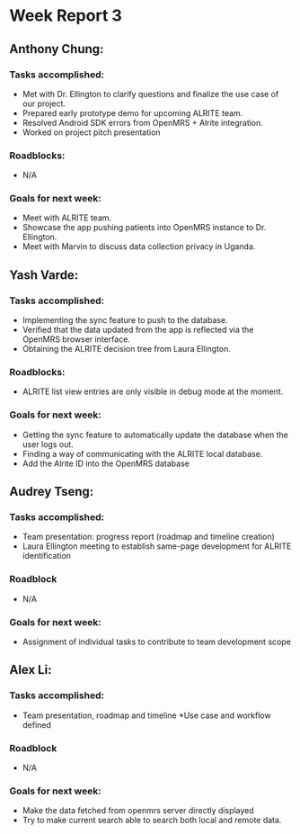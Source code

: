 # Week Report 3

## Anthony Chung:
### Tasks accomplished:
* Met with Dr. Ellington to clarify questions and finalize the use case of our project.
* Prepared early prototype demo for upcoming ALRITE team.
* Resolved Android SDK errors from OpenMRS + Alrite integration.
* Worked on project pitch presentation

### Roadblocks:
* N/A

### Goals for next week:
* Meet with ALRITE team.
* Showcase the app pushing patients into OpenMRS instance to Dr. Ellington.
* Meet with Marvin to discuss data collection privacy in Uganda.

## Yash Varde:
### Tasks accomplished:
* Implementing the sync feature to push to the database.
* Verified that the data updated from the app is reflected via the OpenMRS browser interface.
* Obtaining the ALRITE decision tree from Laura Ellington.

### Roadblocks:
* ALRITE list view entries are only visible in debug mode at the moment.

### Goals for next week:
* Getting the sync feature to automatically update the database when the user logs out.
* Finding a way of communicating with the ALRITE local database.
* Add the Alrite ID into the OpenMRS database

## Audrey Tseng:
### Tasks accomplished:
* Team presentation: progress report (roadmap and timeline creation)
* Laura Ellington meeting to establish same-page development for ALRITE identification

### Roadblock
* N/A

### Goals for next week:
* Assignment of individual tasks to contribute to team development scope

## Alex Li:
### Tasks accomplished:
* Team presentation, roadmap and timeline
  *Use case and workflow defined

### Roadblock
* N/A

### Goals for next week:
* Make the data fetched from openmrs server directly displayed
* Try to make current search able to search both local and remote data.